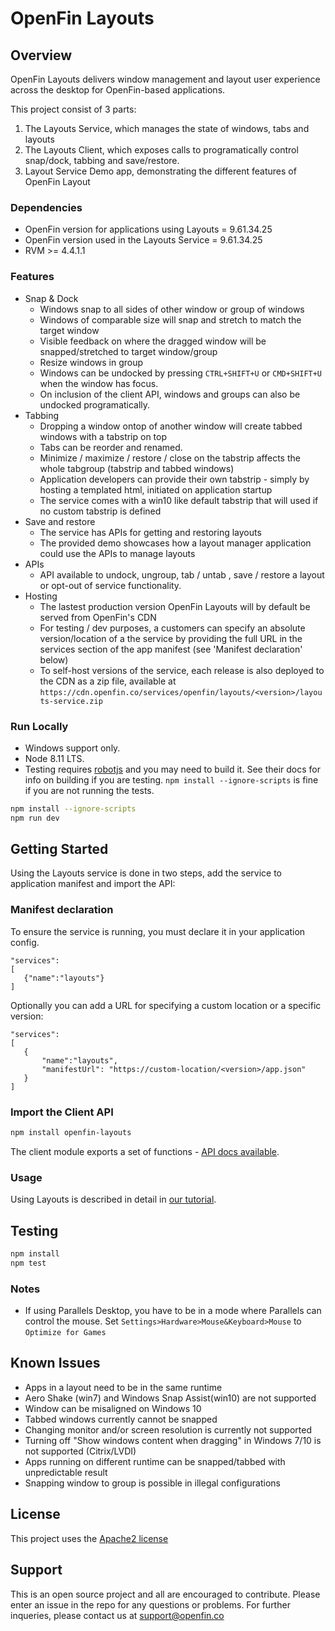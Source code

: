 # OpenFin Layouts


## Overview
OpenFin Layouts delivers window management and layout user experience across the desktop for OpenFin-based applications.

This project consist of 3 parts:
1. The Layouts Service, which manages the state of windows, tabs and layouts
2. The Layouts Client, which exposes calls to programatically control snap/dock, tabbing and save/restore.
3. Layout Service Demo app, demonstrating the different features of OpenFin Layout

### Dependencies
- OpenFin version for applications using Layouts = 9.61.34.25
- OpenFin version used in the Layouts Service = 9.61.34.25
- RVM >= 4.4.1.1

### Features
- Snap & Dock 
   - Windows snap to all sides of other window or group of windows
   - Windows of comparable size will snap and stretch to match the target window
   - Visible feedback on where the dragged window will be snapped/stretched to target window/group
   - Resize windows in group
   - Windows can be undocked by pressing `CTRL+SHIFT+U` or `CMD+SHIFT+U` when the window has focus.
   - On inclusion of the client API, windows and groups can also be undocked programatically.
- Tabbing
   - Dropping a window ontop of another window will create tabbed windows with a tabstrip on top
   - Tabs can be reorder and renamed.
   - Minimize / maximize / restore / close on the tabstrip affects the whole tabgroup (tabstrip and tabbed windows)
   - Application developers can provide their own tabstrip - simply by hosting a templated html, initiated on application startup
   - The service comes with a win10 like default tabstrip that will used if no custom tabstrip is defined
- Save and restore
   - The service has APIs for getting and restoring layouts
   - The provided demo showcases how a layout manager application could use the APIs to manage layouts
- APIs
   - API available to undock, ungroup, tab / untab , save / restore a layout or opt-out of service functionality.
- Hosting
   - The lastest production version OpenFin Layouts will by default be served from OpenFin's CDN
   - For testing / dev purposes, a customers can specify an absolute version/location of a the service by providing the full URL in the services section of the app manifest (see 'Manifest declaration' below)
   - To self-host versions of the service, each release is also deployed to the CDN as a zip file, available at `https://cdn.openfin.co/services/openfin/layouts/<version>/layouts-service.zip`

### Run Locally
- Windows support only. 
- Node 8.11 LTS.
- Testing requires [robotjs](http://robotjs.io/docs/) and you may need to build it. See their docs for info on building if you are testing. `npm install --ignore-scripts` is fine if you are not running the tests.

```bash
npm install --ignore-scripts
npm run dev
```
## Getting Started

Using the Layouts service is done in two steps, add the service to application manifest and import the API:

### Manifest declaration

To ensure the service is running, you must declare it in your application config.

```
"services":
[
   {"name":"layouts"}
]
```
Optionally you can add a URL for specifying a custom location or a specific version:

```
"services":
[
   {
       "name":"layouts",
       "manifestUrl": "https://custom-location/<version>/app.json"
   }
]
```

### Import the Client API

```bash
npm install openfin-layouts
```

The client module exports a set of functions - [API docs available](https://urls.openfin.co/layouts/docs).


### Usage

Using Layouts is described in detail in [our tutorial](https://openfin.co/documentation/layouts-tutorial).

## Testing

```bash
npm install
npm test
```

### Notes
- If using Parallels Desktop, you have to be in a mode where Parallels can control the mouse. Set `Settings>Hardware>Mouse&Keyboard>Mouse` to `Optimize for Games`

## Known Issues
- Apps in a layout need to be in the same runtime
- Aero Shake (win7) and Windows Snap Assist(win10) are not supported
- Window can be misaligned on Windows 10
- Tabbed windows currently cannot be snapped
- Changing monitor and/or screen resolution is currently not supported
- Turning off "Show windows content when dragging" in Windows 7/10 is not supported (Citrix/LVDI)
- Apps running on different runtime can be snapped/tabbed with unpredictable result
- Snapping window to group is possible in illegal configurations

## License
This project uses the [Apache2 license](https://www.apache.org/licenses/LICENSE-2.0)

## Support
This is an open source project and all are encouraged to contribute.
Please enter an issue in the repo for any questions or problems. For further inqueries, please contact us at support@openfin.co
